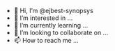 - 👋 Hi, I’m @ejbest-synopsys
- 👀 I’m interested in ...
- 🌱 I’m currently learning ...
- 💞️ I’m looking to collaborate on ...
- 📫 How to reach me ...

<!---
ejbest-synopsys/ejbest-synopsys is a ✨ special ✨ repository because its `README.md` (this file) appears on your GitHub profile.
You can click the Preview link to take a look at your changes.
--->
